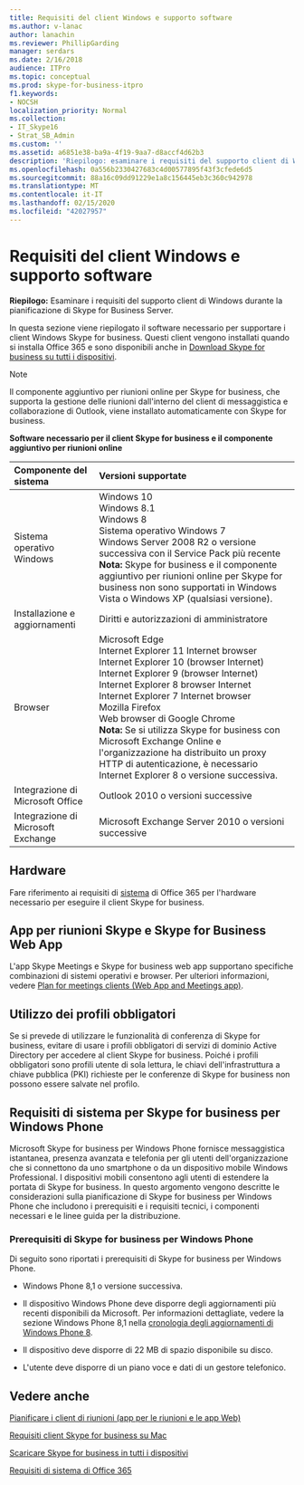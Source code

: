 ```yaml
---
title: Requisiti del client Windows e supporto software
ms.author: v-lanac
author: lanachin
ms.reviewer: PhillipGarding
manager: serdars
ms.date: 2/16/2018
audience: ITPro
ms.topic: conceptual
ms.prod: skype-for-business-itpro
f1.keywords:
- NOCSH
localization_priority: Normal
ms.collection:
- IT_Skype16
- Strat_SB_Admin
ms.custom: ''
ms.assetid: a6851e38-ba9a-4f19-9aa7-d8accf4d62b3
description: 'Riepilogo: esaminare i requisiti del supporto client di Windows durante la pianificazione di Skype for Business Server.'
ms.openlocfilehash: 0a556b2330427683c4d00577895f43f3cfede6d5
ms.sourcegitcommit: 88a16c09dd91229e1a8c156445eb3c360c942978
ms.translationtype: MT
ms.contentlocale: it-IT
ms.lasthandoff: 02/15/2020
ms.locfileid: "42027957"
---
```

# <a name="windows-client-requirements-and-software-support"></a>Requisiti del client Windows e supporto software
 
**Riepilogo:** Esaminare i requisiti del supporto client di Windows durante la pianificazione di Skype for Business Server.
  
In questa sezione viene riepilogato il software necessario per supportare i client Windows Skype for business.  Questi client vengono installati quando si installa Office 365 e sono disponibili anche in [Download Skype for business su tutti i dispositivi](https://products.office.com/skype-for-business/download-app?tab=tabs-3).
  
> [!NOTE]
> Il componente aggiuntivo per riunioni online per Skype for business, che supporta la gestione delle riunioni dall'interno del client di messaggistica e collaborazione di Outlook, viene installato automaticamente con Skype for business. 
  
**Software necessario per il client Skype for business e il componente aggiuntivo per riunioni online**

|**Componente del sistema**|**Versioni supportate**|
|:-----|:-----|
|Sistema operativo Windows  <br/> |Windows 10  <br/> Windows 8.1  <br/> Windows 8  <br/> Sistema operativo Windows 7  <br/> Windows Server 2008 R2 o versione successiva con il Service Pack più recente  <br/> **Nota:** Skype for business e il componente aggiuntivo per riunioni online per Skype for business non sono supportati in Windows Vista o Windows XP (qualsiasi versione). <br/> |
|Installazione e aggiornamenti  <br/> |Diritti e autorizzazioni di amministratore  <br/> |
|Browser  <br/> |Microsoft Edge  <br/> Internet Explorer 11 Internet browser  <br/>  Internet Explorer 10 (browser Internet) <br/> Internet Explorer 9 (browser Internet)  <br/> Internet Explorer 8 browser Internet  <br/> Internet Explorer 7 Internet browser  <br/> Mozilla Firefox  <br/>  Web browser di Google Chrome  <br/>**Nota:** Se si utilizza Skype for business con Microsoft Exchange Online e l'organizzazione ha distribuito un proxy HTTP di autenticazione, è necessario Internet Explorer 8 o versione successiva.           |
|Integrazione di Microsoft Office  <br/> | Outlook 2010 o versioni successive |
|Integrazione di Microsoft Exchange  <br/> | Microsoft Exchange Server 2010 o versioni successive  | 
   
## <a name="hardware"></a>Hardware

Fare riferimento ai requisiti di [sistema](https://products.office.com/office-system-requirements) di Office 365 per l'hardware necessario per eseguire il client Skype for business.
  
## <a name="skype-meetings-app-and-skype-for-business-web-app"></a>App per riunioni Skype e Skype for Business Web App 

L'app Skype Meetings e Skype for business web app supportano specifiche combinazioni di sistemi operativi e browser. Per ulteriori informazioni, vedere [Plan for meetings clients (Web App and Meetings app)](meetings-clients.md). 
  
## <a name="using-mandatory-profiles"></a>Utilizzo dei profili obbligatori

Se si prevede di utilizzare le funzionalità di conferenza di Skype for business, evitare di usare i profili obbligatori di servizi di dominio Active Directory per accedere al client Skype for business. Poiché i profili obbligatori sono profili utente di sola lettura, le chiavi dell'infrastruttura a chiave pubblica (PKI) richieste per le conferenze di Skype for business non possono essere salvate nel profilo. 
  
## <a name="system-requirements-for-skype-for-business-for-windows-phone"></a>Requisiti di sistema per Skype for business per Windows Phone
 
 
Microsoft Skype for business per Windows Phone fornisce messaggistica istantanea, presenza avanzata e telefonia per gli utenti dell'organizzazione che si connettono da uno smartphone o da un dispositivo mobile Windows Professional. I dispositivi mobili consentono agli utenti di estendere la portata di Skype for business. In questo argomento vengono descritte le considerazioni sulla pianificazione di Skype for business per Windows Phone che includono i prerequisiti e i requisiti tecnici, i componenti necessari e le linee guida per la distribuzione.
  
### <a name="skype-for-business-for-windows-phone-prerequisites"></a>Prerequisiti di Skype for business per Windows Phone

Di seguito sono riportati i prerequisiti di Skype for business per Windows Phone.
  
- Windows Phone 8,1 o versione successiva.
    
- Il dispositivo Windows Phone deve disporre degli aggiornamenti più recenti disponibili da Microsoft. Per informazioni dettagliate, vedere la sezione Windows Phone 8,1 nella [cronologia degli aggiornamenti di Windows Phone 8](https://go.microsoft.com/fwlink/p/?LinkID=281961).
    
- Il dispositivo deve disporre di 22 MB di spazio disponibile su disco.
    
- L'utente deve disporre di un piano voce e dati di un gestore telefonico.


## <a name="see-also"></a>Vedere anche

[Pianificare i client di riunioni (app per le riunioni e le app Web)](meetings-clients.md)
  
[Requisiti client Skype for business su Mac](mac-requirements.md)

[Scaricare Skype for business in tutti i dispositivi](https://products.office.com/skype-for-business/download-app?tab=tabs-3)
  
[Requisiti di sistema di Office 365](https://products.office.com/office-system-requirements)
